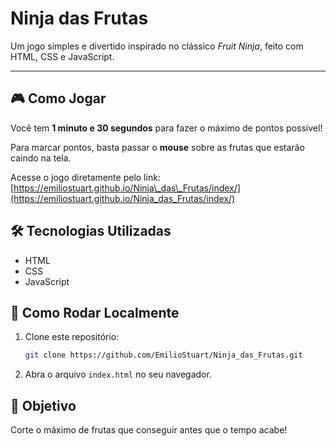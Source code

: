 # Ninja das Frutas

Um jogo simples e divertido inspirado no clássico *Fruit Ninja*, feito com HTML, CSS e JavaScript.

---

## 🎮 Como Jogar

Você tem **1 minuto e 30 segundos** para fazer o máximo de pontos possível!

Para marcar pontos, basta passar o **mouse** sobre as frutas que estarão caindo na tela.

Acesse o jogo diretamente pelo link:
[https://emiliostuart.github.io/Ninja\_das\_Frutas/index/](https://emiliostuart.github.io/Ninja_das_Frutas/index/)


## 🛠 Tecnologias Utilizadas

* HTML
* CSS
* JavaScript

## 🚀 Como Rodar Localmente

1. Clone este repositório:

   ```bash
   git clone https://github.com/EmilioStuart/Ninja_das_Frutas.git
   ```
2. Abra o arquivo `index.html` no seu navegador.


## 🎯 Objetivo

Corte o máximo de frutas que conseguir antes que o tempo acabe!


